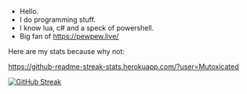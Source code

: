 - Hello.
- I do programming stuff.
- I know lua, c# and a speck of powershell.
- Big fan of https://pewpew.live/ 

Here are my stats because why not:

https://github-readme-streak-stats.herokuapp.com/?user=Mutoxicated

[![GitHub Streak](http://github-readme-streak-stats.herokuapp.com?user=Mutoxicated&theme=dark&background=000000)](https://git.io/streak-stats)
